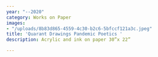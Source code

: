 ```yaml
---
year: "--2020"
category: Works on Paper
images:
- "/uploads/8b83d865-4559-4c30-b2c6-5bfccf121a3c.jpeg"
title: 'Quarant Drawings Pandemic Poetics '
description: Acrylic and ink on paper 30”x 22”

---
```

